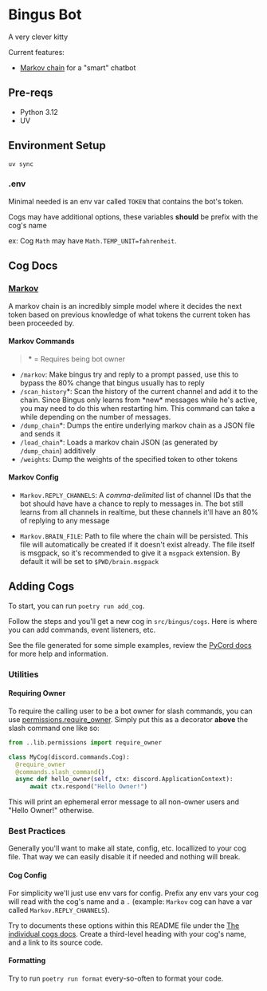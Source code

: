 # Bingus Bot

A very clever kitty

Current features:

- [Markov chain](https://en.wikipedia.org/wiki/Markov_chain) for a "smart" chatbot

## Pre-reqs

- Python 3.12
- UV

## Environment Setup

`uv sync`

### .env

Minimal needed is an env var called `TOKEN` that contains the bot's token.

Cogs may have additional options, these variables **should** be prefix with the
cog's name

ex: Cog `Math` may have `Math.TEMP_UNIT=fahrenheit`.

## Cog Docs

### [Markov](src/bingus/cogs/markov.py)

A markov chain is an incredibly simple model where it decides the next token
based on previous knowledge of what tokens the current token has been proceeded by.

#### Markov Commands

> **\*** = Requires being bot owner

- `/markov`: Make bingus try and reply to a prompt passed, use this to bypass the 80% change that bingus
  usually has to reply
- `/scan_history`*: Scan the history of the current channel and add it to the chain. Since Bingus only learns
  from *new\* messages while he's active, you may need to do this when restarting him. This command can take a while depending on the number of messages.
- `/dump_chain`\*: Dumps the entire underlying markov chain as a JSON file and sends it
- `/load_chain`\*: Loads a markov chain JSON (as generated by `/dump_chain`) additively
- `/weights`: Dump the weights of the specified token to other tokens

#### Markov Config

- `Markov.REPLY_CHANNELS`: A _comma-delimited_ list of channel IDs that the bot should have
  have a chance to reply to messages in. The bot still learns from all channels in realtime, but
  these channels it'll have an 80% of replying to any message

- `Markov.BRAIN_FILE`: Path to file where the chain will be persisted. This file will automatically be created
  if it doesn't exist already. The file itself is msgpack, so it's recommended to give it a `msgpack` extension.
  By default it will be set to `$PWD/brain.msgpack`

## Adding Cogs

To start, you can run `poetry run add_cog`.

Follow the steps and you'll get a new cog in `src/bingus/cogs`. Here is where you can add
commands, event listeners, etc.

See the file generated for some simple examples, review the [PyCord docs](https://guide.pycord.dev/introduction) for more help and information.

### Utilities

#### Requiring Owner

To require the calling user to be a bot owner for slash commands, you can
use [permissions.require_owner](src/bingus/lib/permissions.py). Simply put this as
a decorator **above** the slash command one like so:

```py
from ..lib.permissions import require_owner

class MyCog(discord.commands.Cog):
  @require_owner
  @commands.slash_command()
  async def hello_owner(self, ctx: discord.ApplicationContext):
      await ctx.respond("Hello Owner!")
```

This will print an ephemeral error message to all non-owner users and "Hello Owner!" otherwise.

### Best Practices

Generally you'll want to make all state, config, etc. locallized to your cog file. That
way we can easily disable it if needed and nothing will break.

#### Cog Config

For simplicity we'll just use env vars for config. Prefix any env vars your cog will
read with the cog's name and a `.` (example: `Markov` cog can have a var called `Markov.REPLY_CHANNELS`).

Try to documents these options within this README file under the [The individual cogs docs](#cog-docs).
Create a third-level heading with your cog's name, and a link to its source code.

#### Formatting

Try to run `poetry run format` every-so-often to format your code.
